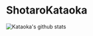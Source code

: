# ShotaroKataoka
![Kataoka's github stats](https://github-readme-stats.vercel.app/api?username=ShotaroKataoka&count_private=true&show_icons=true&theme=radical)

<!--
**ShotaroKataoka/ShotaroKataoka** is a ✨ _special_ ✨ repository because its `README.md` (this file) appears on your GitHub profile.

Here are some ideas to get you started:

- 🔭 I’m currently working on ...
- 🌱 I’m currently learning ...
- 👯 I’m looking to collaborate on ...
- 🤔 I’m looking for help with ...
- 💬 Ask me about ...
- 📫 How to reach me: ...
- 😄 Pronouns: ...
- ⚡ Fun fact: ...
-->
